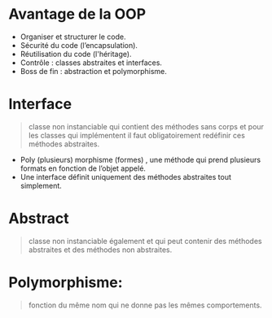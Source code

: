 # Avantage de la OOP
- Organiser et structurer le code.
- Sécurité du code (l’encapsulation).
- Réutilisation du code (l'héritage).
- Contrôle : classes abstraites et interfaces.
- Boss de fin : abstraction et polymorphisme.
# Interface
> classe non instanciable qui contient des méthodes sans corps et pour les classes qui implémentent il faut obligatoirement redéfinir ces méthodes abstraites.
- Poly (plusieurs) morphisme (formes) , une méthode qui prend plusieurs formats en fonction de l’objet appelé.
- Une interface définit uniquement des méthodes abstraites tout simplement.
# Abstract 
> classe non instanciable également et qui peut contenir des méthodes abstraites et des méthodes non abstraites.
# Polymorphisme:
> fonction du même nom qui ne donne pas les mêmes comportements.
